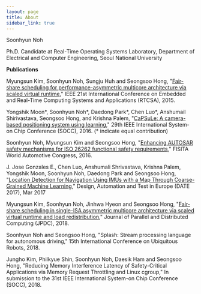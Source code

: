 ```yaml
---
layout: page
title: About
sidebar_link: true
---
```

Soonhyun Noh

Ph.D. Candidate at Real-Time Operating Systems Laboratory, Department of Electrical and Computer Engineering, Seoul National University

**Publications**

Myungsun Kim, Soonhyun Noh, Sungju Huh and Seongsoo Hong, "[Fair-share scheduling for performance-asymmetric multicore architecture via scaled virtual runtime](https://ieeexplore.ieee.org/document/7299846/)," IEEE 21st International Conference on Embedded and Real-Time Computing Systems and Applications (RTCSA), 2015.

Yongshik Moon\*, Soonhyun Noh\*, Daedong Park\*, Chen Luo\*, Anshumail Shirivastava, Seongsoo Hong, and Krishna Palem, "[CaPSuLe: A camera-based positioning system using learning](https://ieeexplore.ieee.org/document/7905476/)," 29th IEEE International System-on Chip Conference (SOCC), 2016. (\* indicate equal contribution)

Soonhyun Noh, Myungsun Kim and Seongsoo Hong, "[Enhancing AUTOSAR safety mechanisms for ISO 26262 functional safety requirements](http://redwood.snu.ac.kr/wordpress/paper_server.php?file=eGx4cERzMWVHWUIvSVBKeXUzOG1hWFAyTUZQZ2ZUZVJ3emx4TGJaeWNOWEFCbFRVMnVqbnJyZHVmZ3hVYW40OExSY0lrc1lNS0drQXZXVlJiek5OWWc9PQ==)," FISITA World Automotive Congress, 2016.

J. Jose Gonzales E., Chen Luo, Anshumali Shrivastava, Krishna Palem, Yongshik Moon, Soonhyun Noh, Daedong Park and Seongsoo Hong, "[Location Detection for Navigation Using IMUs with a Map Through Coarse-Grained Machine Learning](http://ieeexplore.ieee.org/document/7927040/)," Design, Automation and Test in Europe (DATE 2017), Mar 2017

Myungsun Kim, Soonhyun Noh, Jinhwa Hyeon and Seongsoo Hong, "[Fair-share scheduling in single-ISA asymmetric multicore architecture via scaled virtual runtime and load redistribution](https://www.sciencedirect.com/science/article/pii/S0743731517302423)," Journal of Parallel and Distributed Computing (JPDC), 2018.

Soonhyun Noh and Seongsoo Hong, "Splash: Stream processing language for autonomous driving," 15th International Conference on Ubiquitous Robots, 2018.

Jungho Kim, Philkyue Shin, Soonhyun Noh, Daesik Ham and Seongsoo Hong, "Reducing Memory Interference Latency of Safety-Critical Applications via Memory Request Throttling and Linux cgroup," In submission to the 31st IEEE International System-on Chip Conference (SOCC), 2018.
